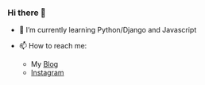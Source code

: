### Hi there 👋


- 🌱 I’m currently learning Python/Django and Javascript
- 📫 How to reach me:

  - My [Blog](https://techwithomid.ir/)
  - [Instagram](https://instagram.com/techwithomid) 
